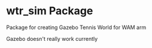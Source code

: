 # wtr_sim Package

Package for creating Gazebo Tennis World for WAM arm

Gazebo doesn't really work currently